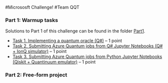 #Micrososft Challenge!
#Team QQT

### Part 1: Warmup tasks
Solutions to Part 1 of this challenge can be found in the folder [Part1](./Part1).
* [Task 1. Implementing a quantum oracle (Q#)](./Part1/Task1_QuantumOracleQsharp.ipynb) – 1 point
* [Task 2. Submitting Azure Quantum jobs from Q# Jupyter Notebooks (Q# + IonQ simulator)](./Part1/Task2_DeutschAlgorithmQsharpIonQ.ipynb) – 1 point
* [Task 3. Submitting Azure Quantum jobs from Python Jupyter Notebooks (Qiskit + Quantinuum emulator)](./Part1/Task3_QrngQiskitQuantinuum.ipynb) – 1 point

### Part 2: Free-form project

